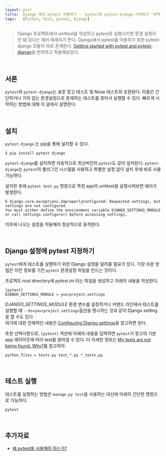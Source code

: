 ```yaml
---
layout: post
title:  Django 에서 pytest 사용하기 - 'pytest와 pytest-django 시작하기' 번역
tags:   [Python, Test, pytest, Django]
---
```


> Django 프로젝트에서 unittest을 작성하고 pytest로 실행시키면 환경 설정이 안 돼 있다는 에러 메세지가 뜬다. Django에서 pytest를 이용하기 위한 pytest-django 모듈이 따로 존재한다. [Getting started with pytest and pytest-django](http://pytest-django.readthedocs.io/en/latest/tutorial.html)을 번역하고 적용해보았다.  

<br/>  

## 서론  

`pytest`와 `pytest-django`는 표준 장고 테스트 및 Nose 테스트와 호환된다. 이들은 간단하거나 거의 없는 환경설정으로 존재하는 테스트를 찾아서 실행할 수 있다. 빠르게 시작하는 방법에 대해 이 글에서 설명한다.  

<br/>

## 설치  

`pytest-django` 는 pip을 통해 설치할 수 있다.  

```
$ pip install pytest-django
```

`pytest-django`를 설치하면 자동적으로 최신버전의 `pytest`도 같이 설치된다. `pytest-django`는 `pytest`의 플러그인 시스템을 사용하고 특별한 설정 없이 설치 후에 바로 사용 가능하다.

설치한 후에 `pytest test.py` 명령으로 특정 app의 unittest을 실행시켜보면 에러가 발생한다.  
```
E django.core.exceptions.ImproperlyConfigured: Requested settings, but settings are not configured.
You must either define the environment variable DJANGO_SETTINGS_MODULE or call settings.configure() before accessing settings.
```   

이후에 나오는 설정을 적용해야 정상적으로 동작한다.  

<br/>  

## Django 설정에 pytest 지정하기  

`pytest`에게 테스트를 실행하기 위한 Django 설정을 알려줄 필요가 있다. 가장 쉬운 방법은 이런 정보를 가진 `pytest` 환경설정 파일을 만드는 것이다.  

프로젝트 root directory에 _pytest.ini_ 라는 파일을 생성하고 아래의 내용을 작성한다.  

```
[pytest]
DJANGO_SETTINGS_MODULE = yourproject.settings
```   

_DJANGO_SETTINGS_MODULE_ 환경 변수를 설정하거나 커맨드 라인에서 테스트를 실행할 때 `--ds=yourproject.settings`옵션을 명시하는 것과 같이 Django setting을 할 수도 있다.  
여기에 대한 전체적인 내용은 [Configuring Django settings](http://pytest-django.readthedocs.io/en/latest/configuring_django.html#configuring-django-settings)을 참고하면 된다.  

또한 선택사항으로, `[pytest]` 섹션에 아래의 내용을 입력하면 `pytest`가 장고의 기본 app 레이아웃에 따라 test를 찾아낼 수 있다. 더 자세한 정보는 [My tests are not being found. Why?](http://pytest-django.readthedocs.io/en/latest/faq.html#faq-tests-not-being-picked-up)를 참고하자.    

```
python_files = tests.py test_*.py *_tests.py
```  

<br/>  

## 테스트 실행  

테스트를 실행하는 방법은 `manage.py test`을 사용하는 대신에 아래의 간단한 명령으로 가능하다.  

```
pytest
```   

<br/>  

## 추가자료  

- [왜 pytest를 사용해야 하는가?](https://cjh5414.github.io/why-pytest/)  
